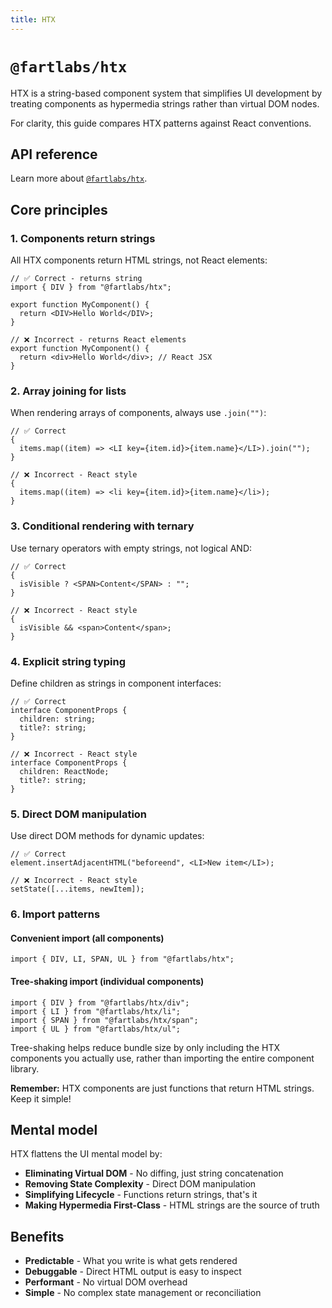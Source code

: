 ```yaml
---
title: HTX
---
```


# `@fartlabs/htx`

HTX is a string-based component system that simplifies UI development by
treating components as hypermedia strings rather than virtual DOM nodes.

For clarity, this guide compares HTX patterns against React conventions.

## API reference

Learn more about [`@fartlabs/htx`](https://jsr.io/@fartlabs/htx).

## Core principles

### 1. Components return strings

All HTX components return HTML strings, not React elements:

```tsx
// ✅ Correct - returns string
import { DIV } from "@fartlabs/htx";

export function MyComponent() {
  return <DIV>Hello World</DIV>;
}

// ❌ Incorrect - returns React elements
export function MyComponent() {
  return <div>Hello World</div>; // React JSX
}
```

### 2. Array joining for lists

When rendering arrays of components, always use `.join("")`:

```tsx
// ✅ Correct
{
  items.map((item) => <LI key={item.id}>{item.name}</LI>).join("");
}

// ❌ Incorrect - React style
{
  items.map((item) => <li key={item.id}>{item.name}</li>);
}
```

### 3. Conditional rendering with ternary

Use ternary operators with empty strings, not logical AND:

```tsx
// ✅ Correct
{
  isVisible ? <SPAN>Content</SPAN> : "";
}

// ❌ Incorrect - React style
{
  isVisible && <span>Content</span>;
}
```

### 4. Explicit string typing

Define children as strings in component interfaces:

```tsx
// ✅ Correct
interface ComponentProps {
  children: string;
  title?: string;
}

// ❌ Incorrect - React style
interface ComponentProps {
  children: ReactNode;
  title?: string;
}
```

### 5. Direct DOM manipulation

Use direct DOM methods for dynamic updates:

```tsx
// ✅ Correct
element.insertAdjacentHTML("beforeend", <LI>New item</LI>);

// ❌ Incorrect - React style
setState([...items, newItem]);
```

### 6. Import patterns

#### Convenient import (all components)

```tsx
import { DIV, LI, SPAN, UL } from "@fartlabs/htx";
```

#### Tree-shaking import (individual components)

```tsx
import { DIV } from "@fartlabs/htx/div";
import { LI } from "@fartlabs/htx/li";
import { SPAN } from "@fartlabs/htx/span";
import { UL } from "@fartlabs/htx/ul";
```

Tree-shaking helps reduce bundle size by only including the HTX components you
actually use, rather than importing the entire component library.

**Remember:** HTX components are just functions that return HTML strings. Keep
it simple!

## Mental model

HTX flattens the UI mental model by:

- **Eliminating Virtual DOM** - No diffing, just string concatenation
- **Removing State Complexity** - Direct DOM manipulation
- **Simplifying Lifecycle** - Functions return strings, that's it
- **Making Hypermedia First-Class** - HTML strings are the source of truth

## Benefits

- **Predictable** - What you write is what gets rendered
- **Debuggable** - Direct HTML output is easy to inspect
- **Performant** - No virtual DOM overhead
- **Simple** - No complex state management or reconciliation
